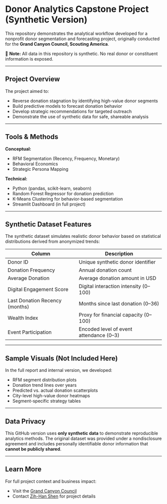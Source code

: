 # Donor Analytics Capstone Project (Synthetic Version)

This repository demonstrates the analytical workflow developed for a nonprofit donor segmentation and forecasting project, originally conducted for the **Grand Canyon Council, Scouting America**.

🚫 **Note:** All data in this repository is synthetic. No real donor or constituent information is exposed.

---

## Project Overview

The project aimed to:
- Reverse donation stagnation by identifying high-value donor segments
- Build predictive models to forecast donation behavior
- Develop strategic recommendations for targeted outreach
- Demonstrate the use of synthetic data for safe, shareable analysis

---

## Tools & Methods

**Conceptual:**
- RFM Segmentation (Recency, Frequency, Monetary)
- Behavioral Economics
- Strategic Persona Mapping

**Technical:**
- Python (pandas, scikit-learn, seaborn)
- Random Forest Regressor for donation prediction
- K-Means Clustering for behavior-based segmentation
- Streamlit Dashboard (in full project)

---

## Synthetic Dataset Features

The synthetic dataset simulates realistic donor behavior based on statistical distributions derived from anonymized trends:

| Column                         | Description                                   |
|-------------------------------|-----------------------------------------------|
| Donor ID                      | Unique synthetic donor identifier             |
| Donation Frequency            | Annual donation count                         |
| Average Donation              | Average donation amount in USD               |
| Digital Engagement Score      | Digital interaction intensity (0–100)         |
| Last Donation Recency (months)| Months since last donation (0–36)             |
| Wealth Index                  | Proxy for financial capacity (0–100)          |
| Event Participation           | Encoded level of event attendance (0–3)       |

---

## Sample Visuals (Not Included Here)

In the full report and internal version, we developed:
- RFM segment distribution plots
- Donation trend lines over years
- Predicted vs. actual donation scatterplots
- City-level high-value donor heatmaps
- Segment-specific strategy tables

---

## Data Privacy

This GitHub version uses **only synthetic data** to demonstrate reproducible analytics methods. The original dataset was provided under a nondisclosure agreement and includes personally identifiable donor information that **cannot be publicly shared**.

---

## Learn More

For full project context and business impact:
- Visit the [Grand Canyon Council](https://www.grandcanyonbsa.org/)
- Contact [Zih-Han Shen](https://www.linkedin.com/in/zih-han-shen-552983286/) for project details
